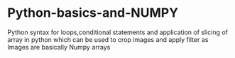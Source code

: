 # Python-basics-and-NUMPY
Python syntax for loops,conditional statements and application of slicing of array in python which can be used to crop images and apply filter as Images are basically Numpy arrays

